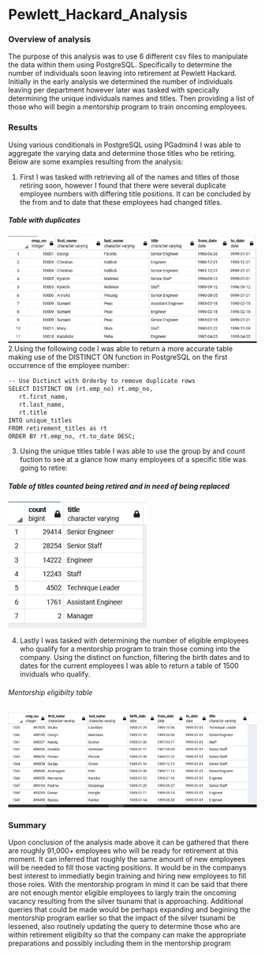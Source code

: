 # Pewlett_Hackard_Analysis

### Overview of analysis
  The purpose of this analysis was to use 6 different csv files to manipulate the data within them using PostgreSQL. Specifically to determine the number of individuals soon leaving into retirement at Pewlett Hackard. Initially in the early analysis we determined the number of individuals leaving per department however later was tasked with specically determining the unique individuals names and titles. Then providing a list of those who will begin a mentorship program to train oncoming employees.
  
### Results

  Using various conditionals in PostgreSQL using PGadmin4 I was able to aggregate the varying data and determine those titles who be retiring. Below are some examples resulting from the analysis:
  1. First I was tasked with retrieving all of the names and titles of those retiring soon, however I found that there were several duplicate employee numbers with differing title positions. It can be concluded by the from and to date that these employees had changed titles.
  ##### Table with duplicates
  ![retire1](images/retire1.PNG)
  2.Using the following code I was able to return a more accurate table making use of the DISTINCT ON function in PostgreSQL on the first occurrence of the employee number:
 ```
 -- Use Dictinct with Orderby to remove duplicate rows
SELECT DISTINCT ON (rt.emp_no) rt.emp_no,
	rt.first_name,
	rt.last_name,
	rt.title
INTO unique_titles
FROM retirement_titles as rt
ORDER BY rt.emp_no, rt.to_date DESC;
```
 
  3. Using the unique titles table I was able to use the group by and count fuction to see at a glance how many employees of a specific title was going to retire:
##### Table of titles counted being retired and in need of being replaced
![retire3](images/retire3.PNG)
 
 
  4. Lastly I was tasked with determining the number of eligible employees who qualify for a mentorship program to train those coming into the company. Using the distinct on function, filtering the birth dates and to dates for the current employees I was able to return a table of 1500 inviduals who qualify.
###### Mentorship eligibilty table
![retire4](images/retire4.PNG)

### Summary
  Upon conclusion of the analysis made above it can be gathered that there are roughly 91,000+ employees who will be ready for retirement at this moment. It can inferred that roughly the same amount of new employees will be needed to fill those vacting positions. It would be in the companys best interest to immediatly begin training  and hiring new employees to fill those roles. With the mentorship program in mind it can be said that there are not enough mentor eligible employees to largly train the oncoming vacancy resulting from the silver tsunami that is approaching. Additional queries that could be made would be perhaps expanding and begining the mentorship program earlier so that the impact of the silver tsunami be lessened, also routinely updating the query to determine those who are within retirement eligibilty so that the company can make the appropriate preparations and possibly including them in the mentorship program
